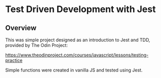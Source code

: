 # Test Driven Development with Jest

## Overview

This was simple project designed as an introduction to Jest and TDD, provided by The Odin Project:

https://www.theodinproject.com/courses/javascript/lessons/testing-practice

Simple functions were created in vanilla JS and tested using Jest.
